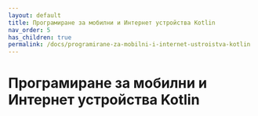 ```yaml
---
layout: default
title: Програмиране за мобилни и Интернет устройства Kotlin
nav_order: 5
has_children: true
permalink: /docs/programirane-za-mobilni-i-internet-ustroistva-kotlin
---
```


# Програмиране за мобилни и Интернет устройства Kotlin

